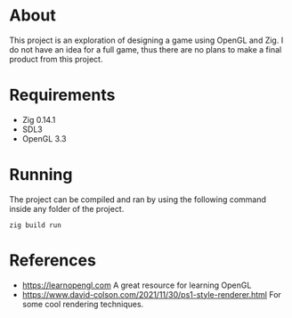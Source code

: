 # About
This project is an exploration of designing a game using OpenGL and Zig. 
I do not have an idea for a full game, thus there are no plans to make a final product from this project.

# Requirements
- Zig 0.14.1
- SDL3
- OpenGL 3.3

# Running
The project can be compiled and ran by using the following command inside any folder of the project.
```
zig build run
```
# References
- https://learnopengl.com
    A great resource for learning OpenGL
- https://www.david-colson.com/2021/11/30/ps1-style-renderer.html 
    For some cool rendering techniques.
